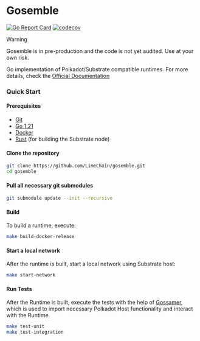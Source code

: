 # Gosemble

[![Go Report Card](https://goreportcard.com/badge/github.com/LimeChain/gosemble)](https://goreportcard.com/report/github.com/LimeChain/gosemble)
[![codecov](https://codecov.io/github/LimeChain/gosemble/graph/badge.svg?token=48SIN10OBK)](https://codecov.io/github/LimeChain/gosemble)

> [!WARNING]
> Gosemble is in pre-production and the code is not yet audited. Use at your own risk.

Go implementation of Polkadot/Substrate compatible runtimes. For more details, check
the [Official Documentation](https://limechain.github.io/gosemble/)

### Quick Start

#### Prerequisites

- [Git](https://git-scm.com/downloads)
- [Go 1.21](https://golang.org/doc/install)
- [Docker](https://docs.docker.com/install/)
- [Rust](https://docs.substrate.io/install/) (for building the Substrate node)

#### Clone the repository

```bash
git clone https://github.com/LimeChain/gosemble.git
cd gosemble
```

#### Pull all necessary git submodules

```bash
git submodule update --init --recursive
```

#### Build

To build a runtime, execute: 

```bash
make build-docker-release
```

#### Start a local network

After the runtime is built, start a local network using Substrate host:

```bash
make start-network
```

#### Run Tests

After the Runtime is built, execute the tests with the help of [Gossamer](https://github.com/LimeChain/gossamer), which
is used to import necessary Polkadot Host functionality and interact with the Runtime.

```bash
make test-unit
make test-integration
```
